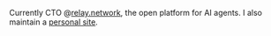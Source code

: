 Currently CTO @[relay.network](https://relay.network), the open platform for AI agents. I also maintain a [personal site](https://killthebuddha.pub).
